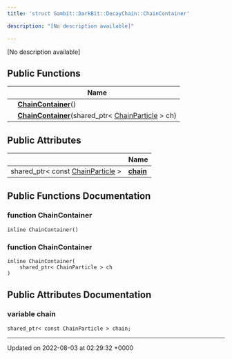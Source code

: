 ```yaml
---
title: 'struct Gambit::DarkBit::DecayChain::ChainContainer'

description: "[No description available]"

---
```









[No description available]

## Public Functions

|                | Name           |
| -------------- | -------------- |
| | **[ChainContainer](/documentation/code/main/classes/structgambit_1_1darkbit_1_1decaychain_1_1chaincontainer/#function-chaincontainer)**() |
| | **[ChainContainer](/documentation/code/main/classes/structgambit_1_1darkbit_1_1decaychain_1_1chaincontainer/#function-chaincontainer)**(shared_ptr< [ChainParticle](/documentation/code/main/classes/classgambit_1_1darkbit_1_1decaychain_1_1chainparticle/) > ch) |

## Public Attributes

|                | Name           |
| -------------- | -------------- |
| shared_ptr< const [ChainParticle](/documentation/code/main/classes/classgambit_1_1darkbit_1_1decaychain_1_1chainparticle/) > | **[chain](/documentation/code/main/classes/structgambit_1_1darkbit_1_1decaychain_1_1chaincontainer/#variable-chain)**  |

## Public Functions Documentation

### function ChainContainer

```
inline ChainContainer()
```


### function ChainContainer

```
inline ChainContainer(
    shared_ptr< ChainParticle > ch
)
```


## Public Attributes Documentation

### variable chain

```
shared_ptr< const ChainParticle > chain;
```


-------------------------------

Updated on 2022-08-03 at 02:29:32 +0000
